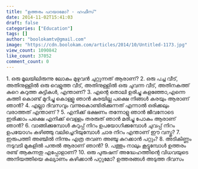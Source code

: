 ```yaml
---
title: "ഉത്തരം പറയാമോ? - ഹഫീസ്"
date: 2014-11-02T15:41:03
draft: false
categories: ["Education"]
tags: []
author: "boolokamtv@gmail.com"
image: "https://cdn.boolokam.com/articles/2014/10/Untitled-1173.jpg"
view_count: 1090842
like_count: 37052
comment_count: 0
---
```


1\. ഒരു മൂലയിലിരുന്നു ലോകം മുഴുവന്‍ ചുറ്റുന്നത് ആരാണ്? 2\. ഒരു പച്ച വീട്, അതിനുള്ളില്‍ ഒരു വെളുത്ത വീട്, അതിനുള്ളില്‍ ഒരു ചുവന്ന വീട്, അതിനകത്ത് കുറെ കറുത്ത കുട്ടികള്‍, എന്താണ്? 3\. എന്റെ തൊലി ഉരിച്ചു കളഞ്ഞോ,എന്നെ കത്തി കൊണ്ട് മുറിച്ചു കൊള്ളൂ ഞാന്‍ കരയില്ല പക്ഷെ നിങ്ങള്‍ കരയും ആരാണ് ഞാന്‍? 4\. എല്ലാ ദിവസവും വന്നുകൊണ്ടിരിക്കുന്നത് എന്നാല്‍ ഒരിക്കലും വരാത്തത് എന്താണ് ? 5\. എനിക്ക് ഭക്ഷണം തന്നോളു ഞാന്‍ ജീവനോടെ ഇരിക്കാം പക്ഷെ എനിക്ക് വെള്ളം തരരുത് ഞാന്‍ മരിച്ചു പോകും ആരാണ് ഞാന്‍? 6\. വാങ്ങിക്കുമ്പോള്‍ കറുപ്പ് നിറം ഉപയോഗിക്കുമ്പോള്‍ ചുവപ്പ് നിറം ഉപയോഗം കഴിഞ്ഞു വലിച്ചെറിയുമ്പോള്‍ ചാര നിറം എന്താണ് ഈ വസ്തു? 7\. ഇരുപത്തി അഞ്ചില്‍ നിന്നും എത്ര തവണ അഞ്ചു കുറക്കാന്‍ പറ്റും? 8\. അടികിണ്ണം നടുവടി മുകളില്‍ പന്തല്‍ ആരാണ് ഞാന്‍? 9\. പത്തും നാലും കൂട്ടുമ്പോള്‍ ഉത്തരം രണ്ട് ആകുന്നതു എപ്പോളാണ്? 10\. ഒരു പുരുഷന് അദ്ധേഹത്തിന്റെ വിധവയുടെ അനിയത്തിയെ കല്യാണം കഴിക്കാന്‍ പറ്റുമോ? ഉത്തരങ്ങള്‍ അടുത്ത ദിവസം
